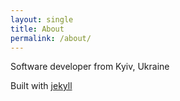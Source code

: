 ```yaml
---
layout: single
title: About
permalink: /about/
---
```


Software developer from Kyiv, Ukraine

Built with 
[jekyll](https://github.com/jekyll/jekyll)

